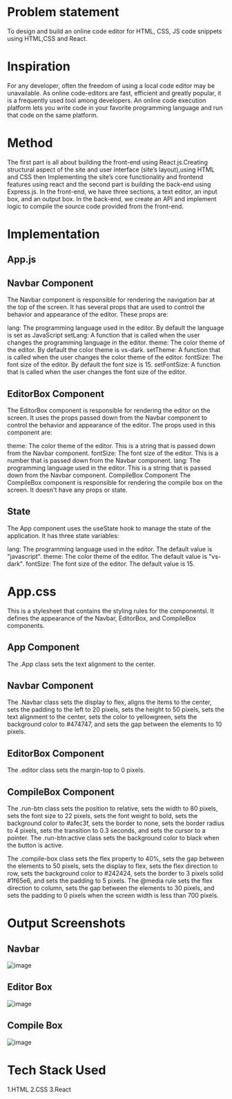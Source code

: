 # Problem statement 
To design and build an online code editor for HTML, CSS, JS code snippets using HTML,CSS and React.

# Inspiration 
For any developer, often the freedom of using a local code editor may be unavailable. As online code-editors are fast, efficient and greatly popular, it is a frequently used tool among developers.
An online code execution platform lets you write code in your favorite programming language and run that code on the same platform.

# Method
The first part is all about building the front-end using React.js.Creating structural aspect of the site and user interface (site’s layout),using HTML and CSS then Implementing the site’s core functionality and frontend features using react and the second part is building the back-end using Express.js. In the front-end, we have three sections, a text editor, an input box, and an output box. In the back-end, we create an API and implement logic to compile the source code provided from the front-end.

# Implementation

## App.js

## Navbar Component
The Navbar component is responsible for rendering the navigation bar at the top of the screen. It has several props that are used to control the behavior and appearance of the editor. These props are:

lang: The programming language used in the editor. By default the language is set as JavaScript
setLang: A function that is called when the user changes the programming language in the editor.
theme: The color theme of the editor. By default the color theme is vs-dark. 
setTheme: A function that is called when the user changes the color theme of the editor.
fontSize: The font size of the editor. By default the font size is 15.
setFontSize: A function that is called when the user changes the font size of the editor.

## EditorBox Component
The EditorBox component is responsible for rendering the editor on the screen. It uses the props passed down from the Navbar component to control the behavior and appearance of the editor. The props used in this component are:

theme: The color theme of the editor. This is a string that is passed down from the Navbar component.
fontSize: The font size of the editor. This is a number that is passed down from the Navbar component.
lang: The programming language used in the editor. This is a string that is passed down from the Navbar component.
CompileBox Component
The CompileBox component is responsible for rendering the compile box on the screen. It doesn't have any props or state.

## State
The App component uses the useState hook to manage the state of the application. It has three state variables:

lang: The programming language used in the editor. The default value is "javascript".
theme: The color theme of the editor. The default value is "vs-dark".
fontSize: The font size of the editor. The default value is 15.

# App.css
This is a stylesheet that contains the styling rules for the componentsl. It defines the appearance of the Navbar, EditorBox, and CompileBox components.

## App Component
The .App class sets the text alignment to the center.

## Navbar Component
The .Navbar class sets the display to flex, aligns the items to the center, sets the padding to the left to 20 pixels, sets the height to 50 pixels, sets the text alignment to the center, sets the color to yellowgreen, sets the background color to #474747, and sets the gap between the elements to 10 pixels.

## EditorBox Component
The .editor class sets the margin-top to 0 pixels.

## CompileBox Component
The .run-btn class sets the position to relative, sets the width to 80 pixels, sets the font size to 22 pixels, sets the font weight to bold, sets the background color to #afec3f, sets the border to none, sets the border radius to 4 pixels, sets the transition to 0.3 seconds, and sets the cursor to a pointer. The .run-btn:active class sets the background color to black when the button is active.

The .compile-box class sets the flex property to 40%, sets the gap between the elements to 50 pixels, sets the display to flex, sets the flex direction to row, sets the background color to #242424, sets the border to 3 pixels solid #1f65e6, and sets the padding to 5 pixels. The @media rule sets the flex direction to column, sets the gap between the elements to 30 pixels, and sets the padding to 0 pixels when the screen width is less than 700 pixels.


# Output Screenshots
## Navbar
![image](https://user-images.githubusercontent.com/100589347/220425057-59f419c4-cc6a-4851-8ae0-e07ab54dd3c8.png)

## Editor Box
![image](https://user-images.githubusercontent.com/100589347/220425643-f95c09b1-0390-400c-9c57-2dc71773ef19.png)

## Compile Box
![image](https://user-images.githubusercontent.com/100589347/220425868-1e708dd8-6237-4cda-8cda-ab831cc31da8.png)

# Tech Stack Used
1.HTML
2.CSS
3.React



